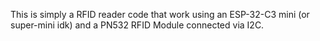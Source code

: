 This is simply a RFID reader code that work using an ESP-32-C3 mini (or super-mini idk) and a PN532 RFID Module connected via I2C.
